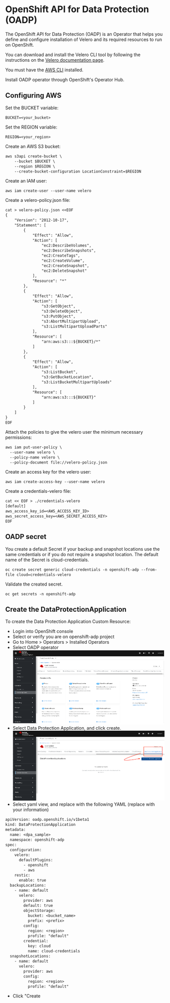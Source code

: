 # OpenShift API for Data Protection (OADP)

The OpenShift API for Data Protection (OADP) is an Operator that helps you define and configure installation of Velero and its required resources to run on OpenShift.

You can download and install the Velero CLI tool by following the instructions on the [Velero documentation page](https://velero.io/docs/v1.9/basic-install/#install-the-cli).

You must have the [AWS CLI](https://docs.aws.amazon.com/cli/latest/userguide/cli-chap-welcome.html) installed.

Install OADP operator through OpenShift's Operator Hub.


## Configuring AWS

Set the BUCKET variable:
```
BUCKET=<your_bucket>
```

Set the REGION variable:
```
REGION=<your_region>
```

Create an AWS S3 bucket:
```
aws s3api create-bucket \
    --bucket $BUCKET \
    --region $REGION \
    --create-bucket-configuration LocationConstraint=$REGION 
```

Create an IAM user:
```
aws iam create-user --user-name velero 
```

Create a velero-policy.json file:
```
cat > velero-policy.json <<EOF
{
    "Version": "2012-10-17",
    "Statement": [
        {
            "Effect": "Allow",
            "Action": [
                "ec2:DescribeVolumes",
                "ec2:DescribeSnapshots",
                "ec2:CreateTags",
                "ec2:CreateVolume",
                "ec2:CreateSnapshot",
                "ec2:DeleteSnapshot"
            ],
            "Resource": "*"
        },
        {
            "Effect": "Allow",
            "Action": [
                "s3:GetObject",
                "s3:DeleteObject",
                "s3:PutObject",
                "s3:AbortMultipartUpload",
                "s3:ListMultipartUploadParts"
            ],
            "Resource": [
                "arn:aws:s3:::${BUCKET}/*"
            ]
        },
        {
            "Effect": "Allow",
            "Action": [
                "s3:ListBucket",
                "s3:GetBucketLocation",
                "s3:ListBucketMultipartUploads"
            ],
            "Resource": [
                "arn:aws:s3:::${BUCKET}"
            ]
        }
    ]
}
EOF
```

Attach the policies to give the velero user the minimum necessary permissions:
```
aws iam put-user-policy \
  --user-name velero \
  --policy-name velero \
  --policy-document file://velero-policy.json
```

Create an access key for the velero user:
```
aws iam create-access-key --user-name velero
```

Create a credentials-velero file:
```
cat << EOF > ./credentials-velero
[default]
aws_access_key_id=<AWS_ACCESS_KEY_ID>
aws_secret_access_key=<AWS_SECRET_ACCESS_KEY>
EOF
```

## OADP secret
You create a default Secret if your backup and snapshot locations use the same credentials or if you do not require a snapshot location. The default name of the Secret is cloud-credentials.
```
oc create secret generic cloud-credentials -n openshift-adp --from-file cloud=credentials-velero
```

Validate the created secret.
```
oc get secrets -n openshift-adp
```
## Create the DataProtectionApplication
To create the Data Protection Application Custom Resource:
- Login into OpenShift console
- Select or verify you are on openshift-adp project
- Go to Home > Operators > Installed Operators
- Select OADP operator
![Alt text](pictures/pic1.png)
- Select Data Protection Application, and click create.
![Alt text](pictures/pic2.png)
- Select yaml view, and replace with the following YAML (replace with your information)
```
apiVersion: oadp.openshift.io/v1beta1
kind: DataProtectionApplication
metadata:
  name: <dpa_sample>
  namespace: openshift-adp
spec:
  configuration:
    velero:
      defaultPlugins:
        - openshift 
        - aws
    restic:
      enable: true 
  backupLocations:
    - name: default
      velero:
        provider: aws
        default: true
        objectStorage:
          bucket: <bucket_name> 
          prefix: <prefix> 
        config:
          region: <region>
          profile: "default"
        credential:
          key: cloud
          name: cloud-credentials 
  snapshotLocations: 
    - name: default
      velero:
        provider: aws
        config:
          region: <region> 
          profile: "default"
```
- Click "Create